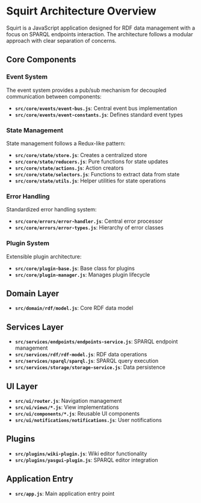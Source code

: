 # Squirt Architecture Overview

Squirt is a JavaScript application designed for RDF data management with a focus on SPARQL endpoints interaction. The architecture follows a modular approach with clear separation of concerns.

## Core Components

### Event System

The event system provides a pub/sub mechanism for decoupled communication between components:
- **`src/core/events/event-bus.js`**: Central event bus implementation
- **`src/core/events/event-constants.js`**: Defines standard event types

### State Management

State management follows a Redux-like pattern:
- **`src/core/state/store.js`**: Creates a centralized store
- **`src/core/state/reducers.js`**: Pure functions for state updates
- **`src/core/state/actions.js`**: Action creators
- **`src/core/state/selectors.js`**: Functions to extract data from state
- **`src/core/state/utils.js`**: Helper utilities for state operations

### Error Handling

Standardized error handling system:
- **`src/core/errors/error-handler.js`**: Central error processor
- **`src/core/errors/error-types.js`**: Hierarchy of error classes

### Plugin System

Extensible plugin architecture:
- **`src/core/plugin-base.js`**: Base class for plugins
- **`src/core/plugin-manager.js`**: Manages plugin lifecycle

## Domain Layer

- **`src/domain/rdf/model.js`**: Core RDF data model

## Services Layer

- **`src/services/endpoints/endpoints-service.js`**: SPARQL endpoint management
- **`src/services/rdf/rdf-model.js`**: RDF data operations
- **`src/services/sparql/sparql.js`**: SPARQL query execution
- **`src/services/storage/storage-service.js`**: Data persistence

## UI Layer

- **`src/ui/router.js`**: Navigation management
- **`src/ui/views/*.js`**: View implementations
- **`src/ui/components/*.js`**: Reusable UI components
- **`src/ui/notifications/notifications.js`**: User notifications

## Plugins

- **`src/plugins/wiki-plugin.js`**: Wiki editor functionality
- **`src/plugins/yasgui-plugin.js`**: SPARQL editor integration

## Application Entry

- **`src/app.js`**: Main application entry point
